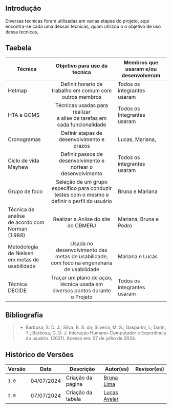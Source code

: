 ## Introdução
Diversas tecnicas foram utilizadas em varias etapas do projeto, aqui encontra-se cada uma dessas tecnicas, quam utilizou o o objetivo de uso dessa tecnicas,

## Taebela

| Técnica | Objetivo para uso da tecnica      | Membros que usaram e/ou desenvolveram   | 
| ------- | :-------------------------------: | --------------------------------- | 
| Hetmap | Definir horario de trabalho em comum com outros membros|Todos os integrantes usaram |                                          
| HTA e GOMS| Técnicas usadas para realizar <br> a alise de tarefas  em cada funcionalidade| Todos os Integrantes usaram  |
| Cronogramas|Definir etapas de desenvolvimento e prazos | Lucas, Mariana,|
| Ciclo de vida Mayhew| Definir passos de desenvolvimento e nortear o desenvolvimento| Todos os integrantes usaram |
| Grupo de foco| Seleção de um grupo específico para conduzir testes com o mesmo e definir o perfil do usuário | Bruna e Mariana |
| Técnica de analise <br> de acordo com Norman (1988)   | Realizar a Anlise do site do CBMERJ  | Mariana, Bruna e Pedro|
| Metodologia de Nielsen<br> em metas de usabilidade | Usada no desenvolvimento das metas de usabilidade,<br> com foco na engeneharia de usabilidade | Mariana e Lucas |
| Técnica DECIDE | Traçar um plano de ação, técnica usada em diversos pontos durante o Projeto | Todos os integrantes usaram |

## Bibliografia
> - Barbosa, S. D. J.; Silva, B. S. da; Silveira, M. S.; Gasparini, I.; Darin, T.; Barbosa, G. D. J. Interação Humano-Computador e Experiência do usuário. (2021). Acesso em: 07 de julho de 2024.


## Histórico de Versões

| Versão  | Data       | Descrição                 | Autor(es)                                | Revisor(es)                                    |
| ------- | :--------: | ------------------------- | ---------------------------------------- | ---------------------------------------------- |
| `1.0`   | 04/07/2024 | Criação da página         | [Bruna Lima](https://github.com/libruna) | |
| `2.0`   |07/07/2024  | Criação da tabela         | [Lucas Avelar](https://github.com/LucasAvelar2711)|  |
